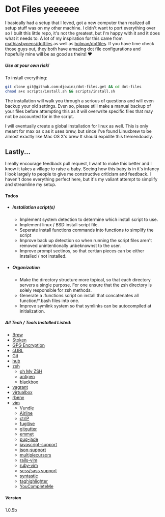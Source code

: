 # Dot Files yeeeeee

I basically had a setup that I loved, got a new computer than realized all setup stuff was on my other machine. I didn't want to port everything over so I built this little repo, it's not the greatest, but I'm happy with it and it does what it needs to. A lot of my inspiration for this came from [mathiasbynens/dotfiles] as well as [holman/dotfiles]. If you have time check those guys out, they both have amazing dot file configurations and hopefully mine will be as good as theirs! ♥

##### Use at your own risk!
To install everything:
```sh
git clone git@github.com:djowinz/dot-files.get && cd dot-files
chmod a+x scripts/install.sh && scripts/install.sh
```

The installation will walk you through a serious of questions and will even backup your old settings. Even so, please still make a manual backup of your files before attempting this as it will overwrite specific files that may not be accounted for in the script.

I will eventually create a global installation for linux as well. This is only meant for max os x as it uses brew, but since I've found Linuxbrew to be almost exactly like Mac OS X's brew It should expidite this tremendously.

## Lastly...

I really encourage feedback pull request, I want to make this better and I know it takes a village to raise a baby. Seeing how this baby is in it's infancy I look largely to people to give me constructive criticism and feedback. I haven't done everything perfect here, but it's my valiant attempt to simplify and streamline my setup.

#### Todos
 - ##### Installation script(s)
   - Implement system detection to determine which install script to use.
   - Implement linux / BSD install script file.
   - Seperate install functions commands into functions to simplify the script
   - Improve back up detection so when running the script files aren't removed unintentionally unbeknownst to the user.
   - Improve prompt sectinos, so that certian pieces can be either installed / not installed.
- ##### Organization
  - Make the directory structure more topical, so that each directory servers a single purpose. For one ensure that the zsh directory is solely responsible for zsh methods.
  - Generate a .functions script on install that concatenates all function/*.bash files into one.
  - Improve symlink system so that symlinks can be autocompiled at initialization.

##### All Tech / Tools Installed Listed:
 - [Brew]
 - [Stoken]
 - [GPG Encryption]
 - [cURL]
 - [Git]
 - [hub]
 - [zsh]
   - [oh My ZSH]
   - [antigen]
   - [blackbox]
 - [vagrant]
 - [virtualbox]
 - [rbenv]
 - [vim]
   - [Vundle]
   - [Airline]
   - [ctrlP]
   - [fugitive]
   - [gitgutter]
   - [emmet]
   - [pug-jade]
   - [javascript-support]
   - [json-support]
   - [multiplecursors]
   - [rails-vim]
   - [ruby-vim]
   - [scss/sass support]
   - [syntastic]
   - [taghighlighter]
   - [YouCompleteMe]

##### Version
1.0.5b

[//]: # (These are reference links used in the body of this note and get stripped out when the markdown processor does its job. There is no need to format nicely because it shouldn't be seen. Thanks SO - http://stackoverflow.com/questions/4823468/store-comments-in-markdown-syntax)


   [mathiasbynens/dotfiles]: <https://github.com/mathiasbynens/dotfiles>
   [holman/dotfiles]: <https://github.com/holman/dotfiles>
   [Brew]: <http://brew.sh/>
   [Stoken]: <https://sourceforge.net/p/stoken/wiki/Home/>
   [GPG Encryption]: <https://www.gnupg.org/>
   [cURL]: <https://curl.haxx.se/>
   [Git]: <https://github.com/>
   [hub]: <https://hub.github.com/>
   [zsh]: <http://www.zsh.org/>
   [oh My ZSH]: <https://github.com/robbyrussell/oh-my-zsh>
   [antigen]: <https://github.com/zsh-users/antigen>
   [blackbox]: <https://github.com/StackExchange/blackbox>
   [vagrant]: <https://www.vagrantup.com/>
   [virtualbox]: <https://www.virtualbox.org/wiki/Downloads>
   [rbenv]: <https://github.com/rbenv/rbenv>
   [vim]: <http://www.vim.org/>
   [Vundle]: <https://github.com/VundleVim/Vundle.vim>
   [Airline]: <https://github.com/vim-airline/vim-airline>
   [ctrlP]: <https://github.com/kien/ctrlp.vim>
   [fugitive]: <https://github.com/tpope/vim-fugitive>
   [gitgutter]: <https://github.com/airblade/vim-gitgutter>
   [emmet]: <https://github.com/mattn/emmet-vim>
   [pug-jade]: <https://github.com/digitaltoad/vim-pug>
   [javascript-support]: <https://github.com/pangloss/vim-javascript>
   [json-support]: <https://github.com/elzr/vim-json>
   [multiplecursors]: <https://github.com/terryma/vim-multiple-cursors>
   [rails-vim]: <https://github.com/tpope/vim-rails>
   [ruby-vim]: <https://github.com/vim-ruby/vim-ruby>
   [scss/sass support]: <https://github.com/cakebaker/scss-syntax.vim>
   [syntastic]: <https://github.com/scrooloose/syntastic>
   [taghighlighter]: <https://github.com/vim-scripts/TagHighlight>
   [YouCompleteMe]: <https://github.com/Valloric/YouCompleteMe>
